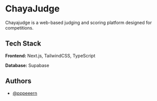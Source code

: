 
# ChayaJudge

Chayajudge is a web-based judging and scoring platform designed for competitions.


## Tech Stack

**Frontend:** Next.js, TailwindCSS, TypeScript

**Database:** Supabase


## Authors

- [@pppeeern](https://github.com/pppeeern)

